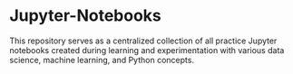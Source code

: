 # Jupyter-Notebooks
This repository serves as a centralized collection of all practice Jupyter notebooks created during learning and experimentation with various data science, machine learning, and Python concepts.
